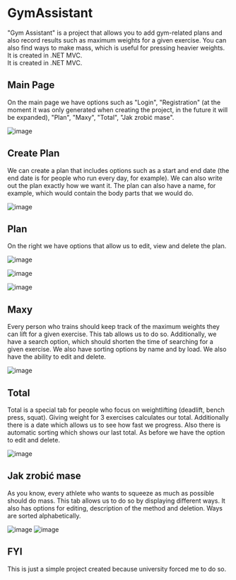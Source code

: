 # GymAssistant

"Gym Assistant" is a project that allows you to add gym-related plans and also record results such as maximum weights for a given exercise. You can also find ways to make mass, which is useful for pressing heavier weights.
It is created in .NET MVC.
<br>It is created in .NET MVC.</br>

## Main Page

On the main page we have options such as "Login", "Registration" (at the moment it was only generated when creating the project, in the future it will be expanded), "Plan", "Maxy", "Total", "Jak zrobić mase".

![image](https://user-images.githubusercontent.com/73531965/202923677-8aabeb20-c4d8-4227-b9d4-83d6caa95bc9.png)

## Create Plan

We can create a plan that includes options such as a start and end date (the end date is for people who run every day, for example). We can also write out the plan exactly how we want it. The plan can also have a name, for example, which would contain the body parts that we would do.

![image](https://user-images.githubusercontent.com/73531965/202923700-31727d05-29e9-4c5a-ae59-1ce25eed7903.png)

## Plan

On the right we have options that allow us to edit, view and delete the plan.

![image](https://user-images.githubusercontent.com/73531965/202923727-2fe7e482-480d-4587-9861-0e0d9184bfd2.png)

![image](https://user-images.githubusercontent.com/73531965/202923742-c85500fb-ba78-457f-a776-ec626d1ec7e4.png)

![image](https://user-images.githubusercontent.com/73531965/202923756-bd9dd9e5-ac5e-4dcb-be31-caea1d813dc5.png)

## Maxy

Every person who trains should keep track of the maximum weights they can lift for a given exercise. This tab allows us to do so. Additionally, we have a search option, which should shorten the time of searching for a given exercise. We also have sorting options by name and by load. We also have the ability to edit and delete.

![image](https://user-images.githubusercontent.com/73531965/202923785-f9f00c5c-43ee-4375-a2c8-faed05b94e2b.png)

## Total  

Total is a special tab for people who focus on weightlifting (deadlift, bench press, squat). Giving weight for 3 exercises calculates our total. Additionally there is a date which allows us to see how fast we progress. Also there is automatic sorting which shows our last total. As before we have the option to edit and delete.

![image](https://user-images.githubusercontent.com/73531965/202923820-66196519-7aea-41c1-a492-d53ec3336589.png)

## Jak zrobić mase

As you know, every athlete who wants to squeeze as much as possible should do mass. This tab allows us to do so by displaying different ways. It also has options for editing, description of the method and deletion. Ways are sorted alphabetically.

![image](https://user-images.githubusercontent.com/73531965/202923847-1081362f-f899-49e9-9f3a-37b02707ea3d.png)
![image](https://user-images.githubusercontent.com/73531965/202923860-91345627-47cd-4875-9252-fe32a960d3a1.png)

## FYI

This is just a simple project created because university forced me to do so.
